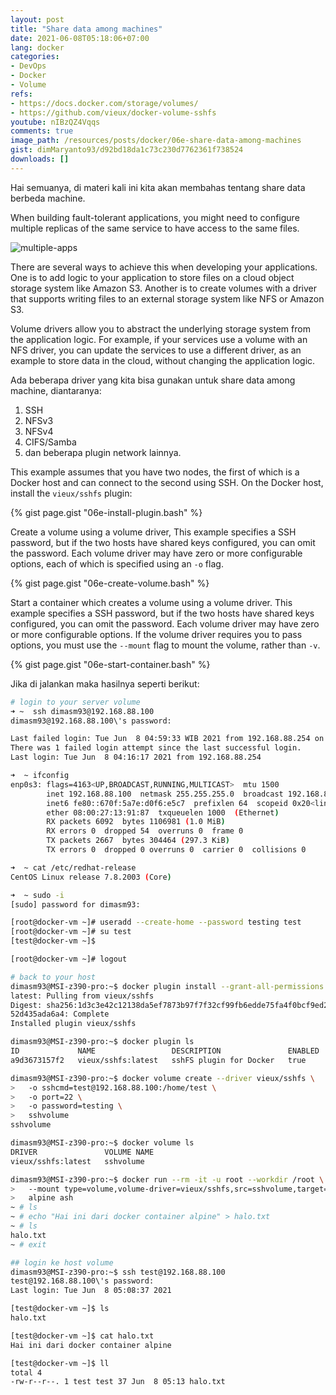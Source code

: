 ```yaml
---
layout: post
title: "Share data among machines"
date: 2021-06-08T05:18:06+07:00
lang: docker
categories:
- DevOps
- Docker
- Volume
refs: 
- https://docs.docker.com/storage/volumes/
- https://github.com/vieux/docker-volume-sshfs
youtube: nIBzQZ4Vqqs
comments: true
image_path: /resources/posts/docker/06e-share-data-among-machines
gist: dimMaryanto93/d92bd18da1c73c230d7762361f738524
downloads: []
---
```



Hai semuanya, di materi kali ini kita akan membahas tentang share data berbeda machine. 

When building fault-tolerant applications, you might need to configure multiple replicas of the same service to have access to the same files.

![multiple-apps](https://docs.docker.com/storage/images/volumes-shared-storage.svg)

There are several ways to achieve this when developing your applications. One is to add logic to your application to store files on a cloud object storage system like Amazon S3. Another is to create volumes with a driver that supports writing files to an external storage system like NFS or Amazon S3.

Volume drivers allow you to abstract the underlying storage system from the application logic. For example, if your services use a volume with an NFS driver, you can update the services to use a different driver, as an example to store data in the cloud, without changing the application logic.

Ada beberapa driver yang kita bisa gunakan untuk share data among machine, diantaranya:

1. SSH
2. NFSv3
3. NFSv4
4. CIFS/Samba
5. dan beberapa plugin network lainnya.

This example assumes that you have two nodes, the first of which is a Docker host and can connect to the second using SSH. On the Docker host, install the `vieux/sshfs` plugin:

{% gist page.gist "06e-install-plugin.bash" %}

Create a volume using a volume driver, This example specifies a SSH password, but if the two hosts have shared keys configured, you can omit the password. Each volume driver may have zero or more configurable options, each of which is specified using an `-o` flag.

{% gist page.gist "06e-create-volume.bash" %}

Start a container which creates a volume using a volume driver. This example specifies a SSH password, but if the two hosts have shared keys configured, you can omit the password. Each volume driver may have zero or more configurable options. If the volume driver requires you to pass options, you must use the `--mount` flag to mount the volume, rather than `-v`.

{% gist page.gist "06e-start-container.bash" %}

Jika di jalankan maka hasilnya seperti berikut:

```bash
# login to your server volume
➜ ~  ssh dimasm93@192.168.88.100
dimasm93@192.168.88.100\'s password:

Last failed login: Tue Jun  8 04:59:33 WIB 2021 from 192.168.88.254 on ssh:notty
There was 1 failed login attempt since the last successful login.
Last login: Tue Jun  8 04:16:17 2021 from 192.168.88.254

➜  ~ ifconfig
enp0s3: flags=4163<UP,BROADCAST,RUNNING,MULTICAST>  mtu 1500
        inet 192.168.88.100  netmask 255.255.255.0  broadcast 192.168.88.255
        inet6 fe80::670f:5a7e:d0f6:e5c7  prefixlen 64  scopeid 0x20<link>
        ether 08:00:27:13:91:87  txqueuelen 1000  (Ethernet)
        RX packets 6092  bytes 1106981 (1.0 MiB)
        RX errors 0  dropped 54  overruns 0  frame 0
        TX packets 2667  bytes 304464 (297.3 KiB)
        TX errors 0  dropped 0 overruns 0  carrier 0  collisions 0

➜  ~ cat /etc/redhat-release
CentOS Linux release 7.8.2003 (Core)

➜  ~ sudo -i
[sudo] password for dimasm93:

[root@docker-vm ~]# useradd --create-home --password testing test
[root@docker-vm ~]# su test
[test@docker-vm ~]$ 

[root@docker-vm ~]# logout

# back to your host
dimasm93@MSI-z390-pro:~$ docker plugin install --grant-all-permissions vieux/sshfs DEBUG=1
latest: Pulling from vieux/sshfs
Digest: sha256:1d3c3e42c12138da5ef7873b97f7f32cf99fb6edde75fa4f0bcf9ed277855811
52d435ada6a4: Complete
Installed plugin vieux/sshfs

dimasm93@MSI-z390-pro:~$ docker plugin ls
ID             NAME                 DESCRIPTION               ENABLED
a9d3673157f2   vieux/sshfs:latest   sshFS plugin for Docker   true

dimasm93@MSI-z390-pro:~$ docker volume create --driver vieux/sshfs \
>   -o sshcmd=test@192.168.88.100:/home/test \
>   -o port=22 \
>   -o password=testing \
>   sshvolume
sshvolume

dimasm93@MSI-z390-pro:~$ docker volume ls
DRIVER               VOLUME NAME
vieux/sshfs:latest   sshvolume

dimasm93@MSI-z390-pro:~$ docker run --rm -it -u root --workdir /root \
>   --mount type=volume,volume-driver=vieux/sshfs,src=sshvolume,target=/root \
>   alpine ash
~ # ls
~ # echo "Hai ini dari docker container alpine" > halo.txt
~ # ls
halo.txt
~ # exit

## login ke host volume
dimasm93@MSI-z390-pro:~$ ssh test@192.168.88.100
test@192.168.88.100\'s password:
Last login: Tue Jun  8 05:08:37 2021

[test@docker-vm ~]$ ls
halo.txt

[test@docker-vm ~]$ cat halo.txt
Hai ini dari docker container alpine

[test@docker-vm ~]$ ll
total 4
-rw-r--r--. 1 test test 37 Jun  8 05:13 halo.txt
```